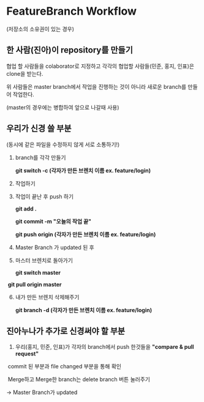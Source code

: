 # FeatureBranch Workflow

(저장소의 소유권이 있는 경우)



## 한 사람(진아)이 repository를 만들기

협업 할 사람들을 colaborator로 지정하고 각각의 협업할 사람들(민준, 홍지, 인표)은 clone을 받는다.

위 사람들은 master branch에서 작업을 진행하는 것이 아니라 새로운 branch를 만들어 작업한다.

(master의 경우에는 병합하여 앞으로 나갈때 사용)



## 우리가 신경 쓸 부분

(동시에 같은 파일을 수정하지 않게 서로 소통하기!)

1. branch를 각각 만들기

   **git switch -c (각자가 만든 브렌치 이름 ex. feature/login)**

2. 작업하기

3. 작업이 끝난 후 push 하기

   **git add .**

   **git commit -m "오늘의 작업 끝"**

   **git push origin (각자가 만든 브렌치 이름 ex. feature/login)**

4.  Master Branch 가 updated 된 후 

5. 마스터 브렌치로 돌아가기

   **git switch master** 

​		**git pull origin master**

6. 내가 만든 브렌치 삭제해주기

   **git branch -d  (각자가 만든 브렌치 이름 ex. feature/login)**

## 진아누나가 추가로 신경써야 할 부분

1. 우리(홍지, 민준, 인표)가 각자의 branch에서 push 한것들을 **"compare & pull request"**

​	commit 된 부분과 file changed 부분을 통해 확인

​	Merge하고 Merge한 branch는 delete branch 버튼 눌러주기

-> Master Branch가 updated